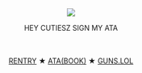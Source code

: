 

　<p align="center">![](https://komarev.com/ghpvc/?username=2ft-high&label=✦&color=E593AD)</p>

 

<p align="center">
HEY CUTIESZ SIGN MY ATA

　<p align="center">[RENTRY](https://rentry.co/flounde) ★ [ATA(BOOK)](https://floortub.atabook.org/) ★ [GUNS.LOL](https://guns.lol/2ft_high)</p> 
